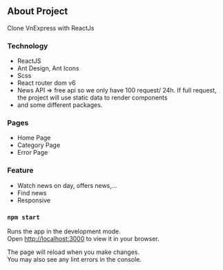 ## About Project

Clone VnExpress with ReactJs

### Technology

- ReactJS
- Ant Design, Ant Icons
- Scss
- React router dom v6
- News API
=> free api so we only have 100 request/ 24h. If full request, the project will use static data to render components
- and some different packages.


### Pages
- Home Page
- Category Page
- Error Page

### Feature

- Watch news on day, offers news,...
- Find news
- Responsive


### `npm start`

Runs the app in the development mode.\
Open [http://localhost:3000](http://localhost:3000) to view it in your browser.

The page will reload when you make changes.\
You may also see any lint errors in the console.


